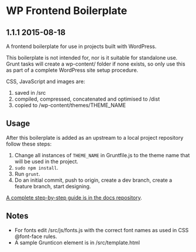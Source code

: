 # WP Frontend Boilerplate

## 1.1.1 2015-08-18

A frontend boilerplate for use in projects built with WordPress.

This boilerplate is not intended for, nor is it suitable for standalone use. Grunt tasks will create a wp-content/ folder if none exists, so only use this as part of a complete WordPress site setup procedure.

CSS, JavaScript and images are:

1. saved in /src
2. compiled, compressed, concatenated and optimised to /dist
3. copied to /wp-content/themes/THEME_NAME

## Usage

After this boilerplate is added as an upstream to a local project repository follow these steps:

1. Change all instances of `THEME_NAME` in Gruntfile.js to the theme name that will be used in the project.
2. `sudo npm install`.
3. Run `grunt`.
4. Do an initial commit, push to origin, create a dev branch, create a feature branch, start designing.

[A complete step-by-step guide is in the docs repository](https://github.com/PierceCommunications/docs/blob/master/wordpress.md).

## Notes

- For fonts edit /src/js/fonts.js with the correct font names as used in CSS @font-face rules.
- A sample Grunticon element is in /src/template.html
